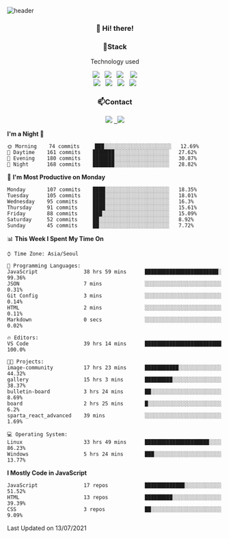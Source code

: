 ![header](https://capsule-render.vercel.app/api?type=waving&color=gradient&height=200&text=Che-ri&fontAlign=70&fontAlignY=40&animation=twinkling)

<h3 align="center">👋 Hi! there!</h3>

<h3 align="center">📌Stack</h3>
<p align="center">Technology used</p>
<div align="center"><img src="https://img.shields.io/badge/HTML5-e74c3c?style=flat-square&logo=HTML5&logoColor=white"></img> &nbsp <img src="https://img.shields.io/badge/CSS3-0A84FF?style=flat-square&logo=CSS3&logoColor=white"></img>  &nbsp <img src="https://img.shields.io/badge/SCSS-fd79a8?style=flat-square&logo=Sass&logoColor=white"/></a>&nbsp  &nbsp <img src="https://img.shields.io/badge/styled%2Dcomponents-DB7093?style=flat-square&logo=styled%2Dcomponents&logoColor=white"/></a>
<br><img src="https://img.shields.io/badge/JavaScript-FFCD11?style=flat-square&logo=JavaScript&logoColor=white"></img> &nbsp <img src="https://img.shields.io/badge/React-00BCF6?style=flat-square&logo=React&logoColor=white"></img> &nbsp <img src="https://img.shields.io/badge/Redux-764ABC?style=flat-square&logo=Redux&logoColor=white"/></a> &nbsp <img src="https://img.shields.io/badge/jQuery-3655FF?style=flat-square&logo=jQuery&logoColor=white"></img></div>

<h3 align="center">📫Contact</h3>
<div align="center"><a href="https://cheri.tistory.com/"><img src="https://img.shields.io/badge/Cheri-AD29B6?style=flat-square&logo=Tidal&logoColor=white"/></a> <a href="rnjs1135@gmail.com"> &nbsp <img src="https://img.shields.io/badge/Gmail-EA4335?style=flat-square&logo=Gmail&logoColor=white"/></a></div>

<!--START_SECTION:waka-->
**I'm a Night 🦉** 

```text
🌞 Morning    74 commits     ███░░░░░░░░░░░░░░░░░░░░░░   12.69% 
🌆 Daytime    161 commits    ███████░░░░░░░░░░░░░░░░░░   27.62% 
🌃 Evening    180 commits    ███████░░░░░░░░░░░░░░░░░░   30.87% 
🌙 Night      168 commits    ███████░░░░░░░░░░░░░░░░░░   28.82%

```
📅 **I'm Most Productive on Monday** 

```text
Monday       107 commits    ████░░░░░░░░░░░░░░░░░░░░░   18.35% 
Tuesday      105 commits    ████░░░░░░░░░░░░░░░░░░░░░   18.01% 
Wednesday    95 commits     ████░░░░░░░░░░░░░░░░░░░░░   16.3% 
Thursday     91 commits     ████░░░░░░░░░░░░░░░░░░░░░   15.61% 
Friday       88 commits     ███░░░░░░░░░░░░░░░░░░░░░░   15.09% 
Saturday     52 commits     ██░░░░░░░░░░░░░░░░░░░░░░░   8.92% 
Sunday       45 commits     ██░░░░░░░░░░░░░░░░░░░░░░░   7.72%

```


📊 **This Week I Spent My Time On** 

```text
⌚︎ Time Zone: Asia/Seoul

💬 Programming Languages: 
JavaScript               38 hrs 59 mins      ████████████████████████░   99.36% 
JSON                     7 mins              ░░░░░░░░░░░░░░░░░░░░░░░░░   0.31% 
Git Config               3 mins              ░░░░░░░░░░░░░░░░░░░░░░░░░   0.14% 
HTML                     2 mins              ░░░░░░░░░░░░░░░░░░░░░░░░░   0.11% 
Markdown                 0 secs              ░░░░░░░░░░░░░░░░░░░░░░░░░   0.02%

🔥 Editors: 
VS Code                  39 hrs 14 mins      █████████████████████████   100.0%

🐱‍💻 Projects: 
image-community          17 hrs 23 mins      ███████████░░░░░░░░░░░░░░   44.32% 
gallery                  15 hrs 3 mins       █████████░░░░░░░░░░░░░░░░   38.37% 
bulletin-board           3 hrs 24 mins       ██░░░░░░░░░░░░░░░░░░░░░░░   8.69% 
board                    2 hrs 25 mins       █░░░░░░░░░░░░░░░░░░░░░░░░   6.2% 
sparta_react_advanced    39 mins             ░░░░░░░░░░░░░░░░░░░░░░░░░   1.69%

💻 Operating System: 
Linux                    33 hrs 49 mins      █████████████████████░░░░   86.23% 
Windows                  5 hrs 24 mins       ███░░░░░░░░░░░░░░░░░░░░░░   13.77%

```

**I Mostly Code in JavaScript** 

```text
JavaScript               17 repos            █████████████░░░░░░░░░░░░   51.52% 
HTML                     13 repos            █████████░░░░░░░░░░░░░░░░   39.39% 
CSS                      3 repos             ██░░░░░░░░░░░░░░░░░░░░░░░   9.09%

```



 Last Updated on 13/07/2021
<!--END_SECTION:waka-->
